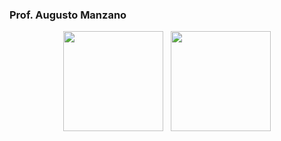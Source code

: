 ### Prof. Augusto Manzano

<p align="center">
<img height="160px" src="https://github-readme-stats.vercel.app/api/top-langs/?username=J-AugustoManzano&layout=compact&langs_count=40&theme=dark"/>&nbsp;&nbsp;
<img height="160px" src="https://github-readme-stats.vercel.app/api?username=J-AugustoManzano&count_private=true&show_icons=true&hide=issues&theme=dark"/>
</p>
